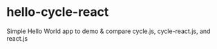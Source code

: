 # hello-cycle-react
Simple Hello World app to demo &amp; compare cycle.js, cycle-react.js, and react.js
